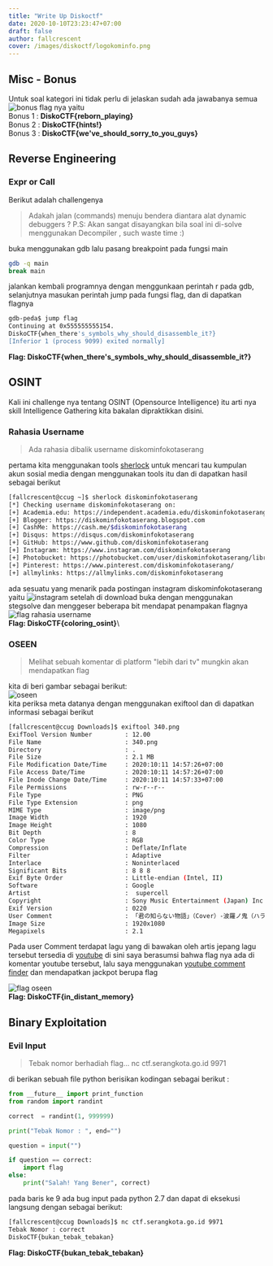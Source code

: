 ```yaml
---
title: "Write Up Diskoctf"
date: 2020-10-10T23:23:47+07:00
draft: false
author: fallcrescent
cover: /images/diskoctf/logokominfo.png
---
```

## Misc - Bonus
Untuk soal kategori ini tidak perlu di jelaskan sudah ada jawabanya semua
![bonus](/images/diskoctf/bonus.png)
flag nya yaitu\
Bonus 1 : **DiskoCTF{reborn_playing}**\
Bonus 2 : **DiskoCTF{hints!}**\
Bonus 3 : **DiskoCTF{we've_should_sorry_to_you_guys}**  

## Reverse Engineering
### Expr or Call
Berikut adalah challengenya

>Adakah jalan (commands) menuju bendera diantara alat dynamic debuggers ?  P.S: Akan sangat disayangkan bila soal ini di-solve menggunakan Decompiler , such waste time :)

buka menggunakan gdb lalu pasang breakpoint pada fungsi main
```bash
gdb -q main
break main
```
jalankan kembali programnya dengan menggunkaan perintah r pada gdb, selanjutnya masukan perintah jump pada fungsi flag, dan di dapatkan flagnya
```bash
gdb-peda$ jump flag
Continuing at 0x555555555154.
DiskoCTF{when_there's_symbols_why_should_disassemble_it?}
[Inferior 1 (process 9099) exited normally]
```

**Flag: DiskoCTF{when_there's_symbols_why_should_disassemble_it?}**


## OSINT
Kali ini challenge nya tentang OSINT (Opensource Intelligence) itu arti nya skill Intelligence Gathering kita bakalan dipraktikkan disini.
### Rahasia Username
>Ada rahasia dibalik username diskominfokotaserang

pertama kita menggunakan tools [sherlock](https://github.com/sherlock-project/sherlock) untuk mencari tau kumpulan akun sosial media dengan menggunakan tools itu dan di dapatkan hasil sebagai berikut
```bash
[fallcrescent@ccug ~]$ sherlock diskominfokotaserang
[*] Checking username diskominfokotaserang on:
[+] Academia.edu: https://independent.academia.edu/diskominfokotaserang
[+] Blogger: https://diskominfokotaserang.blogspot.com
[+] CashMe: https://cash.me/$diskominfokotaserang
[+] Disqus: https://disqus.com/diskominfokotaserang
[+] GitHub: https://www.github.com/diskominfokotaserang
[+] Instagram: https://www.instagram.com/diskominfokotaserang
[+] Photobucket: https://photobucket.com/user/diskominfokotaserang/library
[+] Pinterest: https://www.pinterest.com/diskominfokotaserang/
[+] allmylinks: https://allmylinks.com/diskominfokotaserang
```
 ada sesuatu yang menarik pada postingan instagram diskominfokotaserang yaitu ![instagram](/images/diskoctf/rahasia-username.png)  setelah di download buka dengan menggunakan stegsolve dan menggeser beberapa bit mendapat penampakan flagnya
![flag rahasia username](/images/diskoctf/flag-rahasia-username.png)  
**Flag: DiskoCTF{coloring_osint}**\
### OSEEN
>Melihat sebuah komentar di platform "lebih dari tv" mungkin akan mendapatkan flag

kita di beri gambar sebagai berikut:  
![oseen](/images/diskoctf/340.png)\
kita periksa meta datanya dengan menggunakan exiftool dan di dapatkan informasi sebagai berikut
```bash
[fallcrescent@ccug Downloads]$ exiftool 340.png 
ExifTool Version Number         : 12.00
File Name                       : 340.png
Directory                       : .
File Size                       : 2.1 MB
File Modification Date/Time     : 2020:10:11 14:57:26+07:00
File Access Date/Time           : 2020:10:11 14:57:26+07:00
File Inode Change Date/Time     : 2020:10:11 14:57:33+07:00
File Permissions                : rw-r--r--
File Type                       : PNG
File Type Extension             : png
MIME Type                       : image/png
Image Width                     : 1920
Image Height                    : 1080
Bit Depth                       : 8
Color Type                      : RGB
Compression                     : Deflate/Inflate
Filter                          : Adaptive
Interlace                       : Noninterlaced
Significant Bits                : 8 8 8
Exif Byte Order                 : Little-endian (Intel, II)
Software                        : Google
Artist                          :  supercell
Copyright                       : Sony Music Entertainment (Japan) Inc. (on behalf of (P)2009 Sony Music
Exif Version                    : 0220
User Comment                    : 「君の知らない物語」（Cover）-波羅ノ鬼（ハラノオニ）-
Image Size                      : 1920x1080
Megapixels                      : 2.1
```
Pada user Comment terdapat lagu yang di bawakan oleh artis jepang lagu tersebut tersedia di [youtube](https://www.youtube.com/watch?v=5rHYh1MMIv0) di sini saya berasumsi bahwa flag nya ada di komentar youtube tersebut, lalu saya menggunakan [youtube comment finder](https://ytcomment.kmcat.uk/) dan mendapatkan jackpot berupa flag  

 ![flag oseen](/images/diskoctf/flag-oseen.png)  
**Flag: DiskoCTF{in_distant_memory}**
## Binary Exploitation
### Evil Input
>Tebak nomor berhadiah flag...
nc ctf.serangkota.go.id 9971

di berikan sebuah file python berisikan kodingan sebagai berikut :
```python
from __future__ import print_function
from random import randint

correct  = randint(1, 999999)

print("Tebak Nomor : ", end="")

question = input("")

if question == correct:
    import flag
else:
    print("Salah! Yang Bener", correct)
```
pada baris ke 9 ada bug input pada python 2.7 dan dapat di eksekusi langsung dengan sebagai berikut:  
```bash
[fallcrescent@ccug Downloads]$ nc ctf.serangkota.go.id 9971
Tebak Nomor : correct
DiskoCTF{bukan_tebak_tebakan}
```
**Flag: DiskoCTF{bukan_tebak_tebakan}**